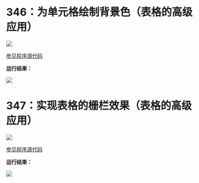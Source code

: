 # 346：为单元格绘制背景色（表格的高级应用）

<img src="http://image.renkaigis.com/keepcoding/2018022701.png">

<a href="https://github.com/renkaigis/KeepCoding/tree/master/2018/02/27" target="_blank">参见程序源代码</a>

**运行结果：**

<img src="http://image.renkaigis.com/keepcoding/2018022702.png">

# 347：实现表格的栅栏效果（表格的高级应用）

<img src="http://image.renkaigis.com/keepcoding/2018022703.png">

<a href="https://github.com/renkaigis/KeepCoding/tree/master/2018/02/27" target="_blank">参见程序源代码</a>

**运行结果：**

<img src="http://image.renkaigis.com/keepcoding/2018022704.png">